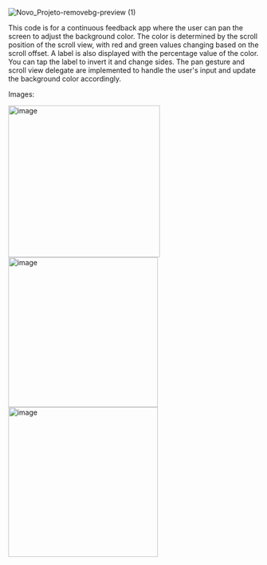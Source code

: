 ![Novo_Projeto-removebg-preview (1)](https://user-images.githubusercontent.com/62527620/205502623-71463f78-af27-4f2e-a9d5-dd6dfc57c7ae.png)

This code is for a continuous feedback app where the user can pan the screen to adjust the background color. The color is determined by the scroll position of the scroll view, with red and green values changing based on the scroll offset. A label is also displayed with the percentage value of the color. You can tap the label to invert it and change sides. The pan gesture and scroll view delegate are implemented to handle the user's input and update the background color accordingly. 

Images:

<img width="304" alt="image" src="https://user-images.githubusercontent.com/62527620/205502645-294448c0-b4e5-43db-b60d-1169378c991d.png">
<img width="300" alt="image" src="https://user-images.githubusercontent.com/62527620/205502710-17271a2f-1121-483f-a56b-f1b232034011.png">
<img width="300" alt="image" src="https://user-images.githubusercontent.com/62527620/205502726-28245979-ee18-4823-a515-43431eb8a13d.png">
